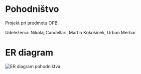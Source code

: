 # Pohodništvo

Projekt pri predmetu OPB.

Udeleženci: Nikolaj Candellari, Martin Kokošinek, Urban Merhar

# ER diagram

![ER diagram pohodništva](https://github.com/Marsovc1/Pohodnistvo/blob/master/Diagram/Pohodnistvo%20diagram.jpg)
